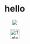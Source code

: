 <h1 align="center">hello</h1>

<p align="center">
  <img src="https://readme-typing-svg.herokuapp.com?font=Fira+Code&size=20&pause=1000&center=true&vCenter=true&width=440&lines=Learning golang%F0%9F%92%AF" />
</p>
<p align="center">
  <a href="https://t.me/ifiedu" target="_blank">
    <img src="https://cdn-icons-png.flaticon.com/512/2111/2111646.png" width="30" alt="Telegram" />
  </a>
</p>
